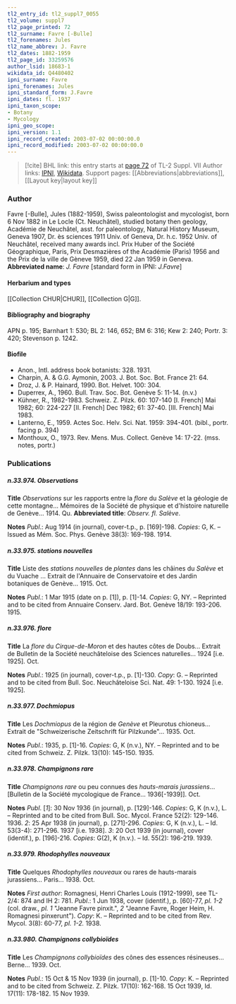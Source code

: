 ```yaml
---
tl2_entry_id: tl2_suppl7_0055
tl2_volume: suppl7
tl2_page_printed: 72
tl2_surname: Favre [-Bulle]
tl2_forenames: Jules
tl2_name_abbrev: J. Favre
tl2_dates: 1882-1959
tl2_page_id: 33259576
author_lsid: 18683-1
wikidata_id: Q4480402
ipni_surname: Favre
ipni_forenames: Jules
ipni_standard_form: J.Favre
ipni_dates: fl. 1937
ipni_taxon_scope: 
- Botany
- Mycology
ipni_geo_scope: 
ipni_version: 1.1
ipni_record_created: 2003-07-02 00:00:00.0
ipni_record_modified: 2003-07-02 00:00:00.0
---
```


> [!cite] BHL link: this entry starts at [page 72](https://www.biodiversitylibrary.org/page/33259576) of TL-2 Suppl. VII
> Author links: [IPNI](https://www.ipni.org/a/18683-1), [Wikidata](https://www.wikidata.org/wiki/Q4480402). Support pages: [[Abbreviations|abbreviations]], [[Layout key|layout key]]

### Author

Favre \[-Bulle\], Jules (1882-1959), Swiss paleontologist and mycologist, born 6 Nov 1882 in Le Locle (Ct. Neuchâtel), studied botany then geology, Académie de Neuchâtel, asst. for paleontology, Natural History Museum, Geneva 1907, Dr. ès sciences 1911 Univ. of Geneva, Dr. h.c. 1952 Univ. of Neuchâtel, received many awards incl. Prix Huber of the Société Géographique, Paris, Prix Desmazières of the Académie (Paris) 1956 and the Prix de la ville de Gèneve 1959, died 22 Jan 1959 in Geneva. 
**Abbreviated name**: *J. Favre* \[standard form in IPNI: *J.Favre*\]

#### Herbarium and types

[[Collection CHUR|CHUR]], [[Collection G|G]].

#### Bibliography and biography

APN p. 195; Barnhart 1: 530; BL 2: 146, 652; BM 6: 316; Kew 2: 240; Portr. 3: 420; Stevenson p. 1242.

#### Biofile

- Anon., Intl. address book botanists: 328. 1931.
- Charpin, A. & G.G. Aymonin, 2003. J. Bot. Soc. Bot. France 21: 64.
- Droz, J. & P. Hainard, 1990. Bot. Helvet. 100: 304.
- Duperrex, A., 1960. Bull. Trav. Soc. Bot. Genève 5: 11-14. (n.v.)
- Kühner, R., 1982-1983. Schweiz. Z. Pilzk. 60: 107-140 \[I. French\] Mai 1982; 60: 224-227 \[II. French\] Dec 1982; 61: 37-40. \[III. French\] Mai 1983.
- Lanterno, E., 1959. Actes Soc. Helv. Sci. Nat. 1959: 394-401. (bibl., portr. facing p. 394)
- Monthoux, O., 1973. Rev. Mens. Mus. Collect. Genève 14: 17-22. (mss. notes, portr.)

### Publications

##### n.33.974. Observations

**Title**
*Observations* sur les rapports entre la *flore* du *Salève* et la géologie de cette montagne... Mémoires de la Société de physique et d'histoire naturelle de Genève... 1914. Qu.
**Abbreviated title**: *Observ. fl. Salève*.

**Notes**
*Publ*.: Aug 1914 (in journal), cover-t.p., p. \[169\]-198. *Copies*: G, K. – Issued as Mém. Soc. Phys. Genève 38(3): 169-198. 1914.

##### n.33.975. stations nouvelles

**Title**
Liste des *stations nouvelles* de *plantes* dans les châines du *Salève* et du Vuache ... Extrait de l'Annuaire de Conservatoire et des Jardin botaniques de Genève... 1915. Oct.

**Notes**
*Publ*.: 1 Mar 1915 (date on p. \[1\]), p. \[1\]-14. *Copies*: G, NY. – Reprinted and to be cited from Annuaire Conserv. Jard. Bot. Genève 18/19: 193-206. 1915.

##### n.33.976. flore

**Title**
La *flore* du *Cirque-de-Moron* et des hautes côtes de Doubs... Extrait de Bulletin de la Société neuchâteloise des Sciences naturelles... 1924 \[i.e. 1925\]. Oct.

**Notes**
*Publ*.: 1925 (in journal), cover-t.p., p. \[1\]-130. *Copy*: G. – Reprinted and to be cited from Bull. Soc. Neuchâteloise Sci. Nat. 49: 1-130. 1924 \[i.e. 1925\].

##### n.33.977. Dochmiopus

**Title**
Les *Dochmiopus* de la région de *Genève* et Pleurotus chioneus... Extrait de "Schweizerische Zeitschrift für Pilzkunde"... 1935. Oct.

**Notes**
*Publ*.: 1935, p. \[1\]-16. *Copies*: G, K (n.v.), NY. – Reprinted and to be cited from Schweiz. Z. Pilzk. 13(10): 145-150. 1935.

##### n.33.978. Champignons rare

**Title**
*Champignons rare* ou peu connues des *hauts-marais jurassiens*... \[Bulletin de la Société mycologique de France... 1936\[-1939\]\]. Oct.

**Notes**
*Publ*. \[*1*\]: 30 Nov 1936 (in journal), p. \[129\]-146. *Copies*: G, K (n.v.), L. – Reprinted and to be cited from Bull. Soc. Mycol. France 52(2): 129-146. 1936.
*2*: 25 Apr 1938 (in journal), p. \[271\]-296. *Copies*: G, K (n.v.), L. – Id. 53(3-4): 271-296. 1937 \[i.e. 1938\].
*3*: 20 Oct 1939 (in journal), cover (identif.), p. \[196\]-216. *Copies*: G(2), K (n.v.). – Id. 55(2): 196-219. 1939.

##### n.33.979. Rhodophylles nouveaux

**Title**
Quelques *Rhodophylles nouveaux* ou rares de hauts-marais jurassiens... Paris... 1938. Oct.

**Notes**
*First author*: Romagnesi, Henri Charles Louis (1912-1999), see TL-2/4: 874 and IH 2: 781.
*Publ*.: 1 Jun 1938, cover (identif.), p. \[60\]-77, *pl. 1-2* (col. draw., *pl. 1* "Jeanne Favre pinxit.", *2* "Jeanne Favre, Roger Heim, H. Romagnesi pinxerunt"). *Copy*: K. – Reprinted and to be cited from Rev. Mycol. 3(8): 60-77, *pl. 1-2.* 1938.

##### n.33.980. Champignons collybioïdes

**Title**
Les *Champignons collybioïdes* des cônes des essences résineuses... Berne... 1939. Oct.

**Notes**
*Publ*.: 15 Oct & 15 Nov 1939 (in journal), p. \[1\]-10. *Copy*: K. – Reprinted and to be cited from Schweiz. Z. Pilzk. 17(10): 162-168. 15 Oct 1939, Id. 17(11): 178-182. 15 Nov 1939.

